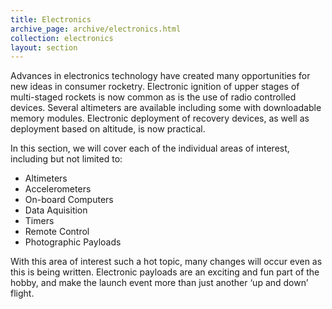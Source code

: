 ```yaml
---
title: Electronics
archive_page: archive/electronics.html
collection: electronics
layout: section
---
```

Advances in electronics technology have created many opportunities for new ideas in consumer rocketry. Electronic ignition of upper stages of multi-staged rockets is now common as is the use of radio controlled devices. Several altimeters are available including some with downloadable memory modules. Electronic deployment of recovery devices, as well as deployment based on altitude, is now practical.

In this section, we will cover each of the individual areas of interest, including but not limited to:

- Altimeters
- Accelerometers
- On-board Computers
- Data Aquisition
- Timers
- Remote Control
- Photographic Payloads

With this area of interest such a hot topic, many changes will occur even as this is being written. Electronic payloads are an exciting and fun part of the hobby, and make the launch event more than just another ‘up and down’ flight.

